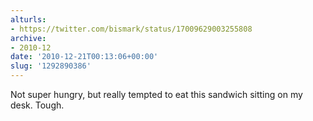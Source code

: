 ```yaml
---
alturls:
- https://twitter.com/bismark/status/17009629003255808
archive:
- 2010-12
date: '2010-12-21T00:13:06+00:00'
slug: '1292890386'
---
```


Not super hungry, but really tempted to eat this sandwich sitting on my desk.  Tough.

